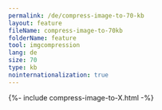 ```yaml
---
permalink: /de/compress-image-to-70-kb
layout: feature
fileName: compress-image-to-70kb
folderName: feature
tool: imgcompression
lang: de
size: 70
type: kb
nointernationalization: true
---
```

{%- include compress-image-to-X.html -%}       
